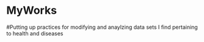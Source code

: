 # MyWorks

#Putting up practices for modifying and anaylzing data sets I find pertaining to health and diseases
